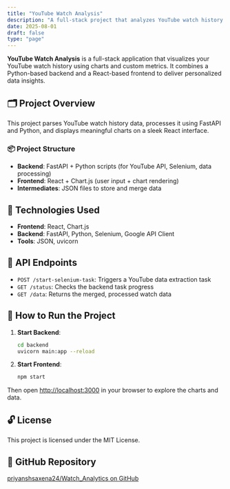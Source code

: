 ```yaml
---
title: "YouTube Watch Analysis"
description: "A full-stack project that analyzes YouTube watch history using FastAPI, React, and Chart.js to visualize user activity."
date: 2025-08-01
draft: false
type: "page"
---
```


**YouTube Watch Analysis** is a full-stack application that visualizes your YouTube watch history using charts and custom metrics. It combines a Python-based backend and a React-based frontend to deliver personalized data insights.

## 🗂 Project Overview

This project parses YouTube watch history data, processes it using FastAPI and Python, and displays meaningful charts on a sleek React interface.

### 📦 Project Structure

- **Backend**: FastAPI + Python scripts (for YouTube API, Selenium, data processing)
- **Frontend**: React + Chart.js (user input + chart rendering)
- **Intermediates**: JSON files to store and merge data

## 🚀 Technologies Used

- **Frontend**: React, Chart.js
- **Backend**: FastAPI, Python, Selenium, Google API Client
- **Tools**: JSON, uvicorn

## 🔌 API Endpoints

- `POST /start-selenium-task`: Triggers a YouTube data extraction task
- `GET /status`: Checks the backend task progress
- `GET /data`: Returns the merged, processed watch data

## 🧪 How to Run the Project

1. **Start Backend**:
    ```bash
    cd backend
    uvicorn main:app --reload
    ```

2. **Start Frontend**:
    ```bash
    npm start
    ```

Then open [http://localhost:3000](http://localhost:3000) in your browser to explore the charts and data.

## 🔓 License

This project is licensed under the MIT License.

## 📁 GitHub Repository

[priyanshsaxena24/Watch_Analytics on GitHub](https://github.com/priyanshsaxena24/Watch_Analytics)

